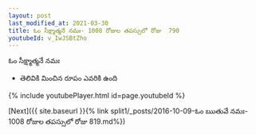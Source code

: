 ```yaml
---
layout: post
last_modified_at: 2021-03-30
title: ఓం సీక్ష్మాత్మనే నమః- 1008 రోజుల తపస్సులో రోజు  790
youtubeId: v_IwJSBtZho
---
```

 
 
 ఓం సీక్ష్మాత్మనే నమః  
 
 -  తెలివికి మించిన రూపం ఎవరికి ఉంది 
 
  
 
  
 
 
 
 
 
 


{% include youtubePlayer.html id=page.youtubeId %}
 
[Next]({{ site.baseurl }}{% link  split1/_posts/2016-10-09-ఓం ఋతువే నమః- 1008 రోజుల తపస్సులో రోజు  819.md%})
 
